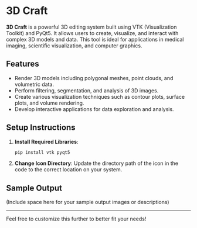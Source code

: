 # 3D Craft

**3D Craft** is a powerful 3D editing system built using VTK (Visualization Toolkit) and PyQt5. It allows users to create, visualize, and interact with complex 3D models and data. This tool is ideal for applications in medical imaging, scientific visualization, and computer graphics.

## Features
- Render 3D models including polygonal meshes, point clouds, and volumetric data.
- Perform filtering, segmentation, and analysis of 3D images.
- Create various visualization techniques such as contour plots, surface plots, and volume rendering.
- Develop interactive applications for data exploration and analysis.

## Setup Instructions
1. **Install Required Libraries**:
   ```bash
   pip install vtk pyqt5
   ```
2. **Change Icon Directory**:
   Update the directory path of the icon in the code to the correct location on your system.

## Sample Output
(Include space here for your sample output images or descriptions)

---

Feel free to customize this further to better fit your needs!
